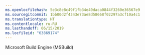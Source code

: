 ```yaml
---
ms.openlocfilehash: 5e3c8e8c49f1fb34e40daca0844f3260e36567e9
ms.sourcegitcommit: 1bb00d2f4343e73ae8d58668f02297a3cf10a4c1
ms.translationtype: HT
ms.contentlocale: ru-RU
ms.lasthandoff: 06/15/2019
ms.locfileid: "63869174"
---
```

Microsoft Build Engine (MSBuild)